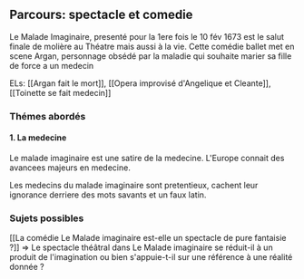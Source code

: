 ## Parcours: spectacle et comedie

Le Malade Imaginaire, presenté pour la 1ere fois le 10 fév 1673 est le salut finale de molière au Théatre mais aussi à la vie. Cette comédie ballet met en scene Argan, personnage obsédé par la maladie qui souhaite marier sa fille de force a un medecin

ELs: [[Argan fait le mort]], [[Opera improvisé d'Angelique et Cleante]], [[Toinette se fait medecin]]



### Thémes abordés
#### 1. La medecine
Le malade imaginaire est une satire de la medecine. L'Europe connait des avancees majeurs en medecine.

Les medecins du malade imaginaire sont pretentieux, cachent leur ignorance derriere des mots savants et un faux latin.


### Sujets possibles


[[La comédie Le Malade imaginaire est-elle un spectacle de pure fantaisie ?]]
=> Le spectacle théâtral dans Le Malade imaginaire se réduit-il à un produit de l'imagination ou bien s'appuie-t-il sur une référence à une réalité donnée ?



